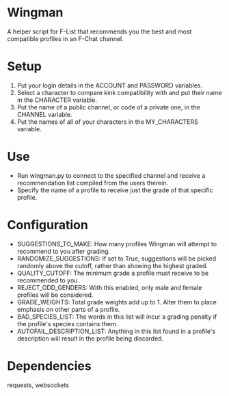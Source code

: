 # Wingman
A helper script for F-List that recommends you the best and most compatible profiles in an F-Chat channel.

Setup
=====

1. Put your login details in the ACCOUNT and PASSWORD variables.
2. Select a character to compare kink compatibility with and put their name in the CHARACTER variable.
3. Put the name of a public channel, or code of a private one, in the CHANNEL variable.
4. Put the names of all of your characters in the MY_CHARACTERS variable.

Use
===
* Run wingman.py to connect to the specified channel and receive a recommendation list compiled from the users therein.
* Specify the name of a profile to receive just the grade of that specific profile.

Configuration
=============
* SUGGESTIONS_TO_MAKE: How many profiles Wingman will attempt to recommend to you after grading.
* RANDOMIZE_SUGGESTIONS: If set to True, suggestions will be picked randomly above the cutoff, rather than showing the highest graded.
* QUALITY_CUTOFF: The minimum grade a profile must receive to be recommended to you.
* REJECT_ODD_GENDERS: With this enabled, only male and female profiles will be considered.
* GRADE_WEIGHTS: Total grade weights add up to 1. Alter them to place emphasis on other parts of a profile.
* BAD_SPECIES_LIST: The words in this list will incur a grading penalty if the profile's species contains them.
* AUTOFAIL_DESCRIPTION_LIST: Anything in this list found in a profile's description will result in the profile being discarded.

Dependencies
============

requests, websockets
